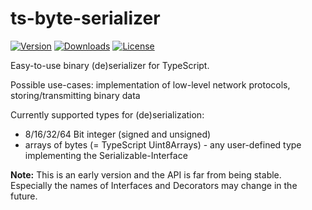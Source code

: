 # ts-byte-serializer

<a href="https://www.npmjs.com/package/ts-byte-serializer"><img src="https://badgen.net/npm/v/ts-byte-serializer" alt="Version"></a>
<a href="https://www.npmjs.com/package/ts-byte-serializer"><img src="https://badgen.net/npm/dt/ts-byte-serializer" alt="Downloads"></a>
<a href="https://www.npmjs.com/package/ts-byte-serializer"><img src="https://badgen.net/npm/license/ts-byte-serializer" alt="License"></a>

Easy-to-use binary (de)serializer for TypeScript.

Possible use-cases: implementation of low-level network protocols, storing/transmitting binary data

Currently supported types for (de)serialization:

- 8/16/32/64 Bit integer (signed and unsigned)
- arrays of bytes (= TypeScript Uint8Arrays) - any user-defined type implementing the Serializable-Interface

**Note:** This is an early version and the API is far from being stable.
Especially the names of Interfaces and Decorators may change in the future.
